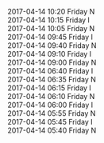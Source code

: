 2017-04-14 10:20 Friday  N  
2017-04-14 10:15 Friday  I  
2017-04-14 10:05 Friday  N  
2017-04-14 09:45 Friday  I  
2017-04-14 09:40 Friday  N  
2017-04-14 09:10 Friday  I  
2017-04-14 09:00 Friday  N  
2017-04-14 06:40 Friday  I  
2017-04-14 06:35 Friday  N  
2017-04-14 06:15 Friday  I  
2017-04-14 06:10 Friday  N  
2017-04-14 06:00 Friday  I  
2017-04-14 05:55 Friday  N  
2017-04-14 05:45 Friday  I  
2017-04-14 05:40 Friday  N  
